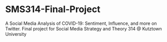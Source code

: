 # SMS314-Final-Project
A Social Media Analysis of COVID-19: Sentiment, Influence, and more on Twitter.  Final project for Social Media Strategy and Theory 314 @ Kutztown University
